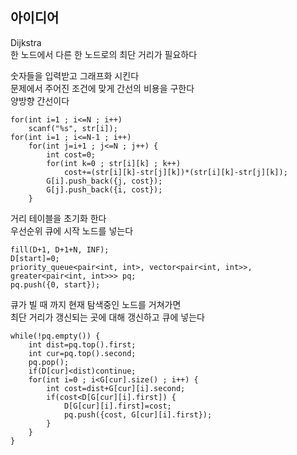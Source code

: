 ## 아이디어
Dijkstra  
한 노드에서 다른 한 노드로의 최단 거리가 필요하다  
  

숫자들을 입력받고 그래프화 시킨다  
문제에서 주어진 조건에 맞게 간선의 비용을 구한다  
양방향 간선이다
```
for(int i=1 ; i<=N ; i++)
	scanf("%s", str[i]);
for(int i=1 ; i<=N-1 ; i++)
	for(int j=i+1 ; j<=N ; j++) {
		int cost=0;
		for(int k=0 ; str[i][k] ; k++)
			cost+=(str[i][k]-str[j][k])*(str[i][k]-str[j][k]);
		G[i].push_back({j, cost});
		G[j].push_back({i, cost});
	}
```
거리 테이블을 초기화 한다  
우선순위 큐에 시작 노드를 넣는다
```
fill(D+1, D+1+N, INF);
D[start]=0;
priority_queue<pair<int, int>, vector<pair<int, int>>, greater<pair<int, int>>> pq;
pq.push({0, start});
```
큐가 빌 때 까지 현재 탐색중인 노드를 거쳐가면  
최단 거리가 갱신되는 곳에 대해 갱신하고 큐에 넣는다
```
while(!pq.empty()) {
	int dist=pq.top().first;
	int cur=pq.top().second;
	pq.pop();
	if(D[cur]<dist)continue;
	for(int i=0 ; i<G[cur].size() ; i++) {
		int cost=dist+G[cur][i].second;
		if(cost<D[G[cur][i].first]) {
			D[G[cur][i].first]=cost;
			pq.push({cost, G[cur][i].first});
		}
	}
}
```
